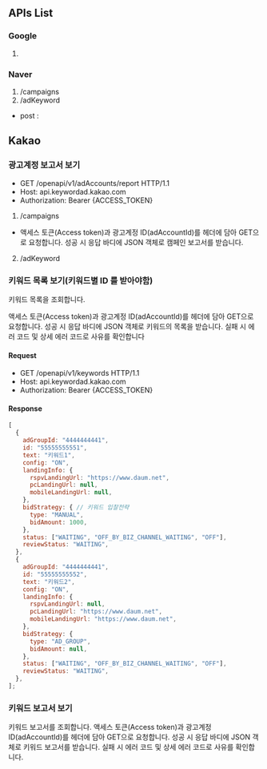 ## APIs List

### Google

1.

### Naver

1. /campaigns
2. /adKeyword

- post :

## Kakao

### 광고계정 보고서 보기

- GET /openapi/v1/adAccounts/report HTTP/1.1
- Host: api.keywordad.kakao.com
- Authorization: Bearer {ACCESS_TOKEN}

1. /campaigns

- 액세스 토큰(Access token)과 광고계정 ID(adAccountId)를 헤더에 담아 GET으로 요청합니다. 성공 시 응답 바디에 JSON 객체로 캠페인 보고서를 받습니다.

2. /adKeyword

### 키워드 목록 보기(키워드별 ID 를 받아야함)

키워드 목록을 조회합니다.

액세스 토큰(Access token)과 광고계정 ID(adAccountId)를 헤더에 담아 GET으로 요청합니다. 성공 시 응답 바디에 JSON 객체로 키워드의 목록을 받습니다. 실패 시 에러 코드 및 상세 에러 코드로 사유를 확인합니다

#### Request

- GET /openapi/v1/keywords HTTP/1.1
- Host: api.keywordad.kakao.com
- Authorization: Bearer {ACCESS_TOKEN}

#### Response

```js
[
  {
    adGroupId: "4444444441",
    id: "55555555551",
    text: "키워드1",
    config: "ON",
    landingInfo: {
      rspvLandingUrl: "https://www.daum.net",
      pcLandingUrl: null,
      mobileLandingUrl: null,
    },
    bidStrategy: { // 키워드 입찰전략 
      type: "MANUAL",
      bidAmount: 1000,
    },
    status: ["WAITING", "OFF_BY_BIZ_CHANNEL_WAITING", "OFF"],
    reviewStatus: "WAITING",
  },
  {
    adGroupId: "4444444441",
    id: "55555555552",
    text: "키워드2",
    config: "ON",
    landingInfo: {
      rspvLandingUrl: null,
      pcLandingUrl: "https://www.daum.net",
      mobileLandingUrl: "https://www.daum.net",
    },
    bidStrategy: {
      type: "AD_GROUP",
      bidAmount: null,
    },
    status: ["WAITING", "OFF_BY_BIZ_CHANNEL_WAITING", "OFF"],
    reviewStatus: "WAITING",
  },
];
```

### 키워드 보고서 보기

키워드 보고서를 조회합니다. 액세스 토큰(Access token)과 광고계정 ID(adAccountId)를 헤더에 담아 GET으로 요청합니다. 성공 시 응답 바디에 JSON 객체로 키워드 보고서를 받습니다. 실패 시 에러 코드 및 상세 에러 코드로 사유를 확인합니다.

